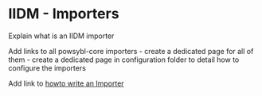 # IIDM - Importers

Explain what is an IIDM importer

Add links to all powsybl-core importers
    - create a dedicated page for all of them
    - create a dedicated page in configuration folder to detail how to configure the importers

Add link to [howto write an Importer](../../tutorials/iidm/howto-extend-importer.md)
